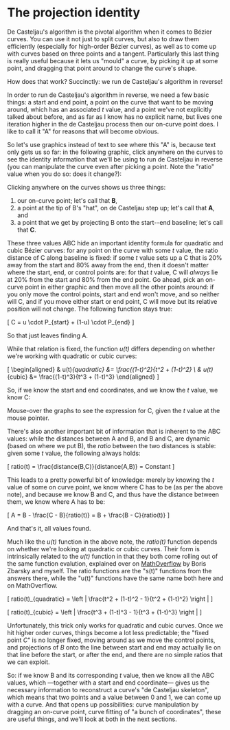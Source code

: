 # The projection identity

De Casteljau's algorithm is the pivotal algorithm when it comes to Bézier curves. You can use it not just to split curves, but also to draw them efficiently (especially for high-order Bézier curves), as well as to come up with curves based on three points and a tangent. Particularly this last thing is really useful because it lets us "mould" a curve, by picking it up at some point, and dragging that point around to change the curve's shape.

How does that work? Succinctly: we run de Casteljau's algorithm in reverse!

In order to run de Casteljau's algorithm in reverse, we need a few basic things: a start and end point, a point on the curve that want to be moving around, which has an associated *t* value, and a point we've not explicitly talked about before, and as far as I know has no explicit name, but lives one iteration higher in the de Casteljau process then our on-curve point does. I like to call it "A" for reasons that will become obvious.

So let's use graphics instead of text to see where this "A" is, because text only gets us so far: in the following graphic, click anywhere on the curves to see the identity information that we'll be using to run de Casteljau in reverse (you can manipulate the curve even after picking a point. Note the "ratio" value when you do so: does it change?):

<div className="figure">
  <Graphic inline={true} preset="abc" title="Projections in a quadratic Bézier curve" setup={this.setupQuadratic} draw={this.draw} onClick={this.onClick} />
  <Graphic inline={true} preset="abc" title="Projections in a cubic Bézier curve" setup={this.setupCubic} draw={this.draw} onClick={this.onClick} />
</div>

Clicking anywhere on the curves shows us three things:

1. our on-curve point; let's call that <b>B</b>,
2. a point at the tip of B's "hat", on de Casteljau step up; let's call that <b>A</b>, and
3. a point that we get by projecting B onto the start--end baseline; let's call that <b>C</b>.

These three values ABC hide an important identity formula for quadratic and cubic Bézier curves: for any point on the curve with some *t* value, the ratio distance of C along baseline is fixed: if some *t* value sets up a C that is 20% away from the start and 80% away from the end, then it doesn't matter where the start, end, or control points are: for that *t* value, C will *always* lie at 20% from the start and 80% from the end point. Go ahead, pick an on-curve point in either graphic and then move all the other points around: if you only move the control points, start and end won't move, and so neither will C, and if you move either start or end point, C will move but its relative position will not change. The following function stays true:

\[
  C = u \cdot P_{start} + (1-u) \cdot P_{end}
\]

So that just leaves finding A.

<div className="note">

While that relation is fixed, the function *u(t)* differs depending on whether we're working
with quadratic or cubic curves:

\[
\begin{aligned}
& u(t)_{quadratic} &= \frac{(1-t)^2}{t^2 + (1-t)^2} \\
& u(t)_{cubic} &= \frac{(1-t)^3}{t^3 + (1-t)^3}
\end{aligned}
\]

So, if we know the start and end coordinates, and we know the *t* value, we know C:

<div className="figure">
  <Graphic inline={true} preset="abc" title="Quadratic value of C for t" draw={this.drawQCT} onMouseMove={this.setCT}/>
  <Graphic inline={true} preset="abc" title="Cubic value of C for t" draw={this.drawCCT} onMouseMove={this.setCT}/>
</div>

Mouse-over the graphs to see the expression for C, given the *t* value at the mouse pointer.

</div>

There's also another important bit of information that is inherent to the ABC values: while the distances between A and B, and B and C, are dynamic (based on where we put B), the *ratio* between the two distances is stable: given some *t* value, the following always holds:

\[
  ratio(t) = \frac{distance(B,C)}{distance(A,B)} = Constant
\]

This leads to a pretty powerful bit of knowledge: merely by knowing the *t* value of some on curve point, we know where C has to be (as per the above note), and because we know B and C, and thus have the distance between them, we know where A has to be:

\[
  A = B - \frac{C - B}{ratio(t)} = B + \frac{B - C}{ratio(t)}
\]

And that's it, all values found.

<div className="note">

Much like the *u(t)* function in the above note, the *ratio(t)* function depends on whether we're looking at quadratic or cubic curves. Their form is intrinsically related to the *u(t)* function in that they both come rolling out of the same function evalution, explained over on [MathOverflow](http://mathoverflow.net/questions/122257/finding-the-formula-for-Bézier-curve-ratios-hull-point-point-baseline) by Boris Zbarsky and myself. The ratio functions are the "s(t)" functions from the answers there, while the "u(t)" functions have the same name both here and on MathOverflow.

\[
  ratio(t)_{quadratic} = \left | \frac{t^2 + (1-t)^2 - 1}{t^2 + (1-t)^2} \right |
\]

\[
  ratio(t)_{cubic} = \left | \frac{t^3 + (1-t)^3 - 1}{t^3 + (1-t)^3} \right |
\]

Unfortunately, this trick only works for quadratic and cubic curves. Once we hit higher order curves, things become a lot less predictable; the "fixed point *C*" is no longer fixed, moving around as we move the control points, and projections of *B* onto the line between start and end may actually lie on that line before the start, or after the end, and there are no simple ratios that we can exploit.

</div>

So: if we know B and its corresponding *t* value, then we know all the ABC values, which —together with a start and end coordinate— gives us the necessary information to reconstruct a curve's "de Casteljau skeleton", which means that two points and a value between 0 and 1, we can come up with a curve. And that opens up possibilities: curve manipulation by dragging an on-curve point, curve fitting of "a bunch of coordinates", these are useful things, and we'll look at both in the next sections.
